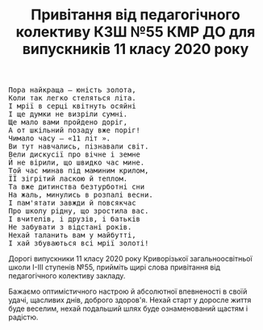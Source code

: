 ﻿---
title: Привітання від педагогічного колективу КЗШ №55 КМР ДО для випускників 11 класу 2020 року
---

<pre>
Пора найкраща – юність золота,
Коли так легко стеляться літа.
І мрії в серці квітнуть осяйні
І ще думки не визріли сумні.
Ще мало вами пройдено доріг,
А от шкільний позаду вже поріг!
Чимало часу – «11 літ ».
Ви тут навчались, пізнавали світ.
Вели дискусії про вічне і земне
Й не вірили, що швидко час мине.
Той час минав під маминим крилом,
ЇЇ зігрітий ласкою й теплом.
Та вже дитинства безтурботні сни
На жаль, минулись в розпалі весни.
І пам'ятати завжди й повсякчас
Про школу рідну, що зростила вас.
І вчителів, і друзів, і батьків
Не забувати з відстані років.
Нехай таланить вам у майбутті,
І хай збуваються всі мрії золоті!
</pre>

Дорогі випускники 11 класу 2020 року Криворізької загальноосвітньої школи І-ІІІ ступенів №55, прийміть щирі слова привітання від педагогічного колективу закладу.

Бажаємо оптимістичного настрою й абсолютної впевненості в своїй удачі, щасливих днів, доброго здоров'я. Нехай старт у доросле життя буде веселим, нехай подальший шлях буде ознаменований щастям і радістю.

<youtube id="5e6LHg0lBlI"></youtube>
